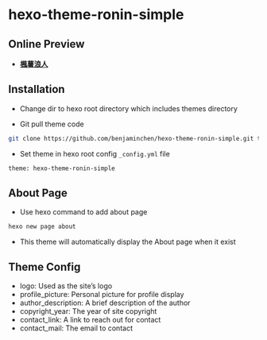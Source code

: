 # hexo-theme-ronin-simple

## Online Preview

- **[楓薯浪人](https://ronin.bekateam.com/)**

## Installation

- Change dir to hexo root directory which includes themes directory

- Git pull theme code

```sh
git clone https://github.com/benjaminchen/hexo-theme-ronin-simple.git themes/hexo-theme-ronin-simple
```

- Set theme in hexo root config `_config.yml` file

```sh
theme: hexo-theme-ronin-simple
```

## About Page

- Use hexo command to add about page

```sh
hexo new page about
```

- This theme will automatically display the About page when it exist

## Theme Config

- logo: Used as the site’s logo
- profile_picture: Personal picture for profile display
- author_description: A brief description of the author
- copyright_year: The year of site copyright
- contact_link: A link to reach out for contact
- contact_mail: The email to contact
